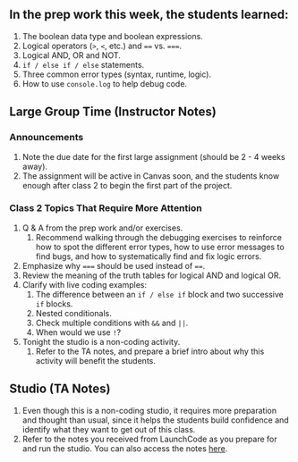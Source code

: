 ## In the prep work this week, the students learned:
1. The boolean data type and boolean expressions.
1. Logical operators (``>``, ``<``, etc.) and ``==`` vs. ``===``.
1. Logical AND, OR and NOT.
1. ``if / else if / else`` statements.
1. Three common error types (syntax, runtime, logic).
1. How to use ``console.log`` to help debug code.

## Large Group Time (Instructor Notes)
### Announcements
1. Note the due date for the first large assignment (should be 2 - 4 weeks away).
1. The assignment will be active in Canvas soon, and the students know enough after class 2 to begin the first part of the project.

### Class 2 Topics That Require More Attention
1. Q & A from the prep work and/or exercises.
   1. Recommend walking through the debugging exercises to reinforce how to spot the different error types, how to use error messages to find bugs, and how to systematically find and fix logic errors.
1. Emphasize why ``===`` should be used instead of ``==``.
1. Review the meaning of the truth tables for logical AND and logical OR.
1. Clarify with live coding examples:
   1. The difference between an ``if / else if`` block and two successive ``if`` blocks.
   1. Nested conditionals.
   1. Check multiple conditions with ``&&`` and ``||``.
   1. When would we use ``!``?
1. Tonight the studio is a non-coding activity.
   1. Refer to the TA notes, and prepare a brief intro about why this activity will benefit the students.

## Studio (TA Notes)
1. Even though this is a non-coding studio, it requires more preparation and thought than usual, since it helps the students build confidence and identify what they want to get out of this class.
1. Refer to the notes you received from LaunchCode as you prepare for and run the studio. You can also access the notes [here](https://github.com/LaunchCodeEducation/intro-to-professional-web-dev/blob/master/wiki-materials/Goal%20Setting%20%26%20Mindset%20(TA%20Notes).pdf).